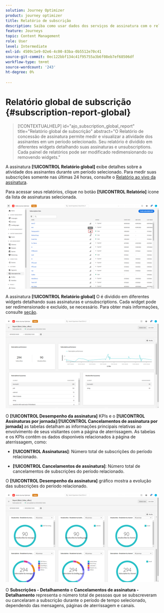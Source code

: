```yaml
---
solution: Journey Optimizer
product: journey optimizer
title: Relatório de subscrição
description: Saiba como usar dados dos serviços de assinatura com o relatório global Subscrição
feature: Journeys
topic: Content Management
role: User
level: Intermediate
exl-id: 4509c1e9-02e6-4c00-83ba-0b5512e70c41
source-git-commit: 0ec122bbf134c41f95755a3b6f08eb7ef68506df
workflow-type: tm+mt
source-wordcount: '243'
ht-degree: 0%

---
```


# Relatório global de subscrição {#subscription-report-global}

>[!CONTEXTUALHELP]
>id="ajo_subscription_global_report"
>title="Relatório global de subscrição"
>abstract="O Relatório de concessão de assinatura permite medir e visualizar a atividade dos assinantes em um período selecionado. Seu relatório é dividido em diferentes widgets detalhando suas assinaturas e unsubscriptions. Cada painel de relatórios pode ser modificado redimensionando ou removendo widgets."

A assinatura **[!UICONTROL Relatório global]** exibe detalhes sobre a atividade dos assinantes durante um período selecionado. Para medir suas subscrições somente nas últimas 24 horas, consulte o [Relatório ao vivo da assinatura](subscription-report-live.md).

Para acessar seus relatórios, clique no botão **[!UICONTROL Relatório]** ícone da lista de assinaturas selecionada.

![](assets/subscription_report_7.png)

A assinatura **[!UICONTROL Relatório global]** O é dividido em diferentes widgets detalhando suas assinaturas e unsubscriptions. Cada widget pode ser redimensionado e excluído, se necessário. Para obter mais informações, consulte [seção](global-report.md).

![](assets/subscription_report_1.png)

O **[!UICONTROL Desempenho da assinatura]** KPIs e o **[!UICONTROL Assinaturas por jornada]**/**[!UICONTROL Cancelamentos de assinatura por jornada]** as tabelas detalham as informações principais relativas ao envolvimento de seus visitantes com a página de aterrissagem. As tabelas e os KPIs contêm os dados disponíveis relacionados à página de aterrissagem, como:

* **[!UICONTROL Assinaturas]**: Número total de subscrições do período relacionado.

* **[!UICONTROL Cancelamentos de assinatura]**: Número total de cancelamentos de subscrições do período relacionado.

O **[!UICONTROL Desempenho da assinatura]** gráfico mostra a evolução das subscrições do período relacionado.

![](assets/subscription_report_2.png)

O **Subscrições - Detalhamento** e **Cancelamentos de assinatura - Detalhamento** representa o número total de pessoas que se subscreveram ou cancelaram a subscrição durante o período de tempo selecionado, dependendo das mensagens, páginas de aterrissagem e canais.
